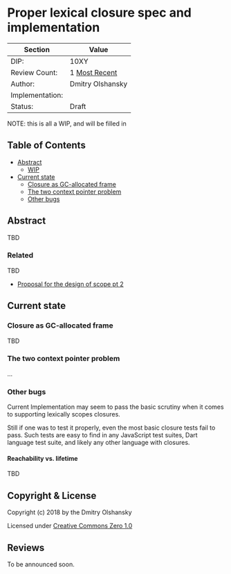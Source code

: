 # Proper lexical closure spec and implementation


| Section         | Value                                                           |
|-----------------|-----------------------------------------------------------------|
| DIP:            | 10XY                                                            |
| Review Count:   | 1 [Most Recent]                                                 |
| Author:         | Dmitry Olshansky     |
| Implementation: |                                                                 |
| Status:         | Draft                                                           |

[Most Recent]: ???

NOTE: this is all a WIP, and will be filled in 

## Table of Contents

* [Abstract](#abstract)
  * [WIP](#related)
* [Current state](#current_state)
  * [Closure as GC-allocated frame](#benefits)
  * [The two context pointer problem](#the_two_context_pointer_problem)
  * [Other bugs](#other_bugs)

## Abstract

TBD

### Related


TBD

* [Proposal for the design of scope pt 2](http://www.digitalmars.com/d/archives/digitalmars/D/Re_Proposal_for_design_of_scope_Was_Re_Opportunities_for_D_236705.html)

## Current state

### Closure as GC-allocated frame

TBD

### The two context pointer problem

...

### Other bugs

Current Implementation may seem to pass the basic scrutiny when it comes to supporting lexically scopes closures. 

Still if one was to test it properly, even the most basic closure tests fail to pass. Such tests are easy to find in any JavaScript test suites, Dart language test suite, and likely any other language with closures.


#### Reachability vs. lifetime

TBD


## Copyright & License

Copyright (c) 2018 by the Dmitry Olshansky

Licensed under [Creative Commons Zero 1.0](https://creativecommons.org/publicdomain/zero/1.0/legalcode.txt)

## Reviews

To be announced soon.
